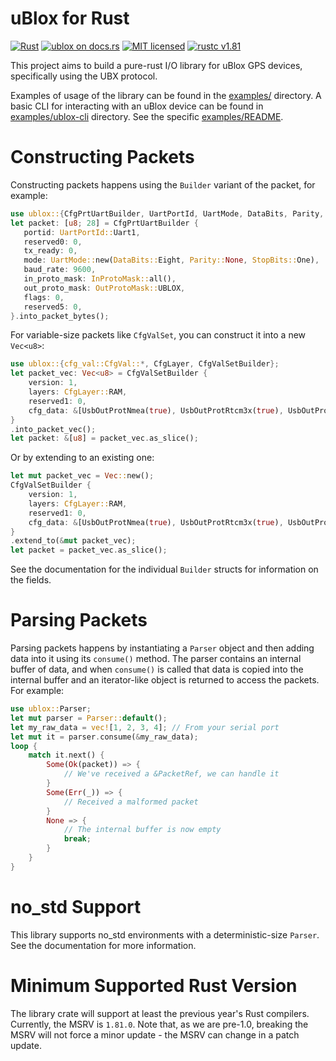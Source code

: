 uBlox for Rust
==============

[![Rust](https://github.com/ublox-rs/ublox/actions/workflows/build.yml/badge.svg)](https://github.com/ublox-rs/ublox/actions/workflows/build.yml)
[![ublox on docs.rs][docs-badge]][docs-url]
[![MIT licensed][mit-badge]][mit-url]
[![rustc v1.81][mrvs-badge]][mrvs-url]

[docs-badge]: https://docs.rs/ublox/badge.svg
[docs-url]: https://docs.rs/ublox
[mit-badge]: https://img.shields.io/badge/license-MIT-blue.svg
[mit-url]: https://github.com/lkolbly/ublox/blob/master/LICENSE.md
[mrvs-url]: https://www.whatrustisit.com
[mrvs-badge]: https://img.shields.io/badge/minimum%20rustc-1.81-blue?logo=rust

This project aims to build a pure-rust I/O library for uBlox GPS devices, specifically using the UBX protocol.

Examples of usage of the library can be found in the [examples/](./examples) directory. A basic CLI for interacting with an uBlox device can be found in [examples/ublox-cli](./examples/ublox-cli/) directory. See the specific [examples/README](./examples/README.md).

Constructing Packets
====================

Constructing packets happens using the `Builder` variant of the packet, for example:

```rust
use ublox::{CfgPrtUartBuilder, UartPortId, UartMode, DataBits, Parity, StopBits, InProtoMask, OutProtoMask};
let packet: [u8; 28] = CfgPrtUartBuilder {
   portid: UartPortId::Uart1,
   reserved0: 0,
   tx_ready: 0,
   mode: UartMode::new(DataBits::Eight, Parity::None, StopBits::One),
   baud_rate: 9600,
   in_proto_mask: InProtoMask::all(),
   out_proto_mask: OutProtoMask::UBLOX,
   flags: 0,
   reserved5: 0,
}.into_packet_bytes();
```

For variable-size packets like `CfgValSet`, you can construct it into a new `Vec<u8>`:

```rust
use ublox::{cfg_val::CfgVal::*, CfgLayer, CfgValSetBuilder};
let packet_vec: Vec<u8> = CfgValSetBuilder {
    version: 1,
    layers: CfgLayer::RAM,
    reserved1: 0,
    cfg_data: &[UsbOutProtNmea(true), UsbOutProtRtcm3x(true), UsbOutProtUbx(true)],
}
.into_packet_vec();
let packet: &[u8] = packet_vec.as_slice();
```

Or by extending to an existing one:

```rust
let mut packet_vec = Vec::new();
CfgValSetBuilder {
    version: 1,
    layers: CfgLayer::RAM,
    reserved1: 0,
    cfg_data: &[UsbOutProtNmea(true), UsbOutProtRtcm3x(true), UsbOutProtUbx(true)],
}
.extend_to(&mut packet_vec);
let packet = packet_vec.as_slice();
```
See the documentation for the individual `Builder` structs for information on the fields.

Parsing Packets
===============

Parsing packets happens by instantiating a `Parser` object and then adding data into it using its `consume()` method. The parser contains an internal buffer of data, and when `consume()` is called that data is copied into the internal buffer and an iterator-like object is returned to access the packets. For example:

```rust
use ublox::Parser;
let mut parser = Parser::default();
let my_raw_data = vec![1, 2, 3, 4]; // From your serial port
let mut it = parser.consume(&my_raw_data);
loop {
    match it.next() {
        Some(Ok(packet)) => {
            // We've received a &PacketRef, we can handle it
        }
        Some(Err(_)) => {
            // Received a malformed packet
        }
        None => {
            // The internal buffer is now empty
            break;
        }
    }
}
```

no_std Support
==============

This library supports no_std environments with a deterministic-size `Parser`. See the documentation for more information.

Minimum Supported Rust Version
==============================

The library crate will support at least the previous year's Rust compilers. Currently, the MSRV is `1.81.0`. Note that, as we are pre-1.0, breaking the MSRV will not force a minor update - the MSRV can change in a patch update.
